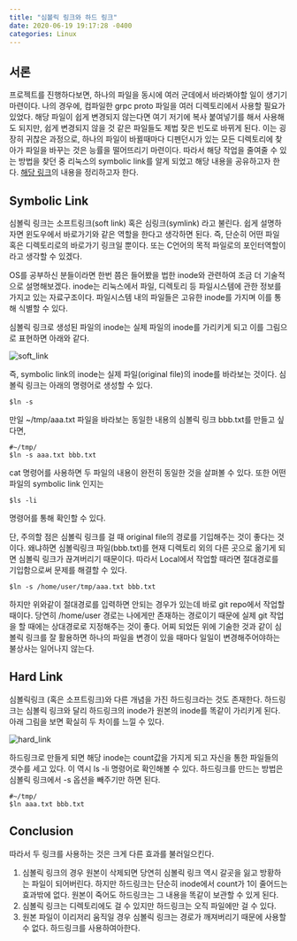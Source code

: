 ```yaml
---
title: "심볼릭 링크와 하드 링크"
date: 2020-06-19 19:17:28 -0400
categories: Linux
---
```


## 서론 ##
프로젝트를 진행하다보면, 하나의 파일을 동시에 여러 군데에서 바라봐야할 일이 생기기 마련이다.
나의 경우에, 컴파일한 grpc proto 파일을 여러 디렉토리에서 사용할 필요가 있었다.
해당 파일이 쉽게 변경되지 않는다면 여기 저기에 복사 붙여넣기를 해서 사용해도 되지만, 쉽게 변경되지 않을 것 같은 파일들도 제법 잦은 빈도로 바뀌게 된다.
이는 굉장히 귀찮은 과정으로, 하나의 파일이 바뀔때마다 디펜던시가 있는 모든 디렉토리에 찾아가 파일을 바꾸는 것은 능률을 떨어뜨리기 마련이다.
따라서 해당 작업을 줄여줄 수 있는 방법을 찾던 중 리눅스의 symbolic link를 알게 되었고 해당 내용을 공유하고자 한다.
[해당 링크](http://www.geekride.com/hard-link-vs-soft-link/)의 내용을 정리하고자 한다.

## Symbolic Link ##
심볼릭 링크는 소프트링크(soft link) 혹은 심링크(symlink) 라고 불린다.
쉽게 설명하자면 윈도우에서 바로가기와 같은 역할을 한다고 생각하면 된다.
즉, 단순히 어떤 파일 혹은 디렉토리로의 바로가기 링크일 뿐이다.
또는 C언어의 목적 파일로의 포인터역할이라고 생각할 수 있겠다.

OS를 공부하신 분들이라면 한번 쯤은 들어봤을 법한 inode와 관련하여 조금 더 기술적으로 설명해보겠다.
inode는 리눅스에서 파일, 디렉토리 등 파일시스템에 관한 정보를 가지고 있는 자료구조이다.
파일시스템 내의 파일들은 고유한 inode를 가지며 이를 통해 식별할 수 있다.

심볼릭 링크로 생성된 파일의 inode는 실제 파일의 inode를 가리키게 되고 이를 그림으로 표현하면 아래와 같다.

![soft_link](https://i2.wp.com/www.geekride.com/wp-content/uploads/soft_link.png?w=384)

즉, symbolic link의 inode는 실제 파일(original file)의 inode를 바라보는 것이다.
심볼릭 링크는 아래의 명령어로 생성할 수 있다.

```shell
$ln -s
```
만일 ~/tmp/aaa.txt 파일을 바라보는 동일한 내용의 심볼릭 링크 bbb.txt를 만들고 싶다면,
```shell
#~/tmp/
$ln -s aaa.txt bbb.txt
```
cat 명령어를 사용하면 두 파일의 내용이 완전히 동일한 것을 살펴볼 수 있다.
또한 어떤 파일의 symbolic link 인지는
```shell
$ls -li
```
명령어를 통해 확인할 수 있다.

단, 주의할 점은 심볼릭 링크를 걸 때 original file의 경로를 기입해주는 것이 좋다는 것이다.
왜냐하면 심볼릭링크 파일(bbb.txt)를 현재 디렉토리 외의 다른 곳으로 옮기게 되면 심볼릭 링크가 끊겨버리기 때문이다.
따라서 Local에서 작업할 때라면 절대경로를 기입함으로써 문제를 해결할 수 있다.
```shell
$ln -s /home/user/tmp/aaa.txt bbb.txt
```
하지만 위와같이 절대경로를 입력하면 안되는 경우가 있는데 바로 git repo에서 작업할 때이다.
당연히 /home/user 경로는 나에게만 존재하는 경로이기 때문에 실제 git 작업을 할 때에는 상대경로로 지정해주는 것이 좋다.
어찌 되었든 위에 기술한 것과 같이 심볼릭 링크를 잘 활용하면 하나의 파일을 변경이 있을 때마다 일일이 변경해주어야하는 불상사는 일어나지 않는다.

## Hard Link ##
심볼릭링크 (혹은 소프트링크)와 다른 개념을 가진 하드링크라는 것도 존재한다.
하드링크는 심볼릭 링크와 달리 하드링크의 inode가 원본의 inode를 똑같이 가리키게 된다.
아래 그림을 보면 확실히 두 차이를 느낄 수 있다.

![hard_link](https://i1.wp.com/www.geekride.com/wp-content/uploads/hard_link.png?w=384)

하드링크로 만들게 되면 해당 inode는 count값을 가지게 되고 자신을 통한 파일들의 갯수를 세고 있다.
이 역시 ls -li 명령어로 확인해볼 수 있다.
하드링크를 만드는 방법은 심볼릭 링크에서 -s 옵션을 빼주기만 하면 된다.
```shell
#~/tmp/
$ln aaa.txt bbb.txt
```

## Conclusion ##
따라서 두 링크를 사용하는 것은 크게 다른 효과를 불러일으킨다.
1. 심볼릭 링크의 경우 원본이 삭제되면 당연히 심볼릭 링크 역시 갈곳을 잃고 방황하는 파일이 되어버린다.
하지만 하드링크는 단순히 inode에서 count가 1이 줄어드는 효과밖에 없다.
원본이 죽어도 하드링크는 그 내용을 똑같이 보관할 수 있게 된다.
2. 심볼릭 링크는 디렉토리에도 걸 수 있지만 하드링크는 오직 파일에만 걸 수 있다.
3. 원본 파일이 이리저리 움직일 경우 심볼릭 링크는 경로가 깨져버리기 때문에 사용할 수 없다. 하드링크를 사용하여아한다.
